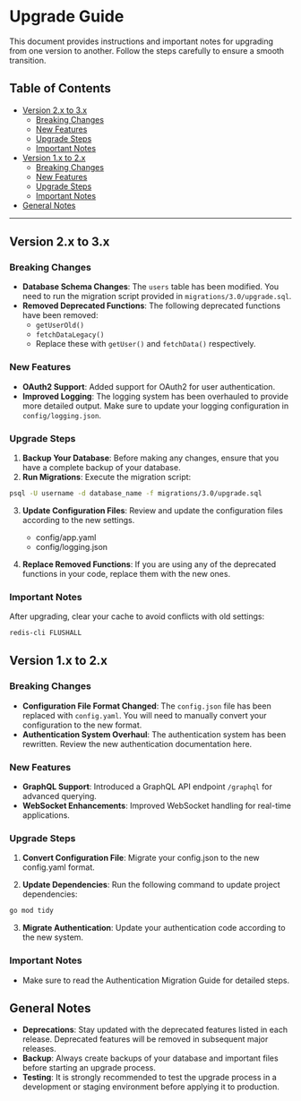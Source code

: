 # Upgrade Guide

This document provides instructions and important notes for upgrading from one version to another. Follow the steps carefully to ensure a smooth transition.

## Table of Contents

- [Version 2.x to 3.x](#version-2x-to-3x)
  - [Breaking Changes](#breaking-changes)
  - [New Features](#new-features)
  - [Upgrade Steps](#upgrade-steps)
  - [Important Notes](#important-notes)
- [Version 1.x to 2.x](#version-1x-to-2x)
  - [Breaking Changes](#breaking-changes-1)
  - [New Features](#new-features-1)
  - [Upgrade Steps](#upgrade-steps-1)
  - [Important Notes](#important-notes-1)
- [General Notes](#general-notes)

---

## Version 2.x to 3.x

### Breaking Changes

- **Database Schema Changes**: The `users` table has been modified. You need to run the migration script provided in `migrations/3.0/upgrade.sql`.
- **Removed Deprecated Functions**: The following deprecated functions have been removed:
  - `getUserOld()`
  - `fetchDataLegacy()`
  - Replace these with `getUser()` and `fetchData()` respectively.

### New Features

- **OAuth2 Support**: Added support for OAuth2 for user authentication.
- **Improved Logging**: The logging system has been overhauled to provide more detailed output. Make sure to update your logging configuration in `config/logging.json`.

### Upgrade Steps

1. **Backup Your Database**: Before making any changes, ensure that you have a complete backup of your database.
2. **Run Migrations**: Execute the migration script:
```bash
psql -U username -d database_name -f migrations/3.0/upgrade.sql
```

3. **Update Configuration Files**: Review and update the configuration files according to the new settings.
    - config/app.yaml
    - config/logging.json

4. **Replace Removed Functions**: If you are using any of the deprecated functions in your code, replace them with the new ones.

### Important Notes

After upgrading, clear your cache to avoid conflicts with old settings:

```bash
redis-cli FLUSHALL
```

## Version 1.x to 2.x

### Breaking Changes

- **Configuration File Format Changed**: The `config.json` file has been replaced with `config.yaml`. You will need to manually convert your configuration to the new format.
- **Authentication System Overhaul**: The authentication system has been rewritten. Review the new authentication documentation here.

### New Features

- **GraphQL Support**: Introduced a GraphQL API endpoint `/graphql` for advanced querying.
- **WebSocket Enhancements**: Improved WebSocket handling for real-time applications.

### Upgrade Steps

1. **Convert Configuration File**: Migrate your config.json to the new config.yaml format.

2. **Update Dependencies**: Run the following command to update project dependencies:
```bash
go mod tidy
```

3. **Migrate Authentication**: Update your authentication code according to the new system.

### Important Notes

- Make sure to read the Authentication Migration Guide for detailed steps.

## General Notes

- **Deprecations**: Stay updated with the deprecated features listed in each release. Deprecated features will be removed in subsequent major releases.
- **Backup**: Always create backups of your database and important files before starting an upgrade process.
- **Testing**: It is strongly recommended to test the upgrade process in a development or staging environment before applying it to production.